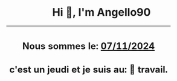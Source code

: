 <h1 align='center'>Hi 👋, I'm Angello90</h1>
<div align='center'>

|<h2 align='center'>Nous sommes le: <u>07/11/2024</u></h2><h2 align='center'>c'est un jeudi et je suis  au: 🏢 travail.</h2>|
|---
</div>